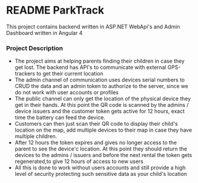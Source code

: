 # README ParkTrack #

This project contains backend written in ASP.NET WebApi's and Admin Dashboard written in Angular 4


### Project Description ###

* The project aims at helping parents finding their children in case they get lost. The backend has API's to communicate with external GPS-trackers to get their current location
* The admin channel of communication uses devices serial numbers to CRUD the data and an admin token to authorize to the server, since we do not work with user accounts or profiles
* The public channel can only get the location of the physical device they get in their hands. At this point the QR code is scanned by the admins / device issuers and the customer token gets active for 12 hours, exact time the battery can feed the device.
* Customers can then just scan their QR code to display their child's location on the map, add multiple devices to their map in case they have multiple children.
* After 12 hours the token expires and gives no longer access to the parent to see the device'c location. At this point they should return the devices to the admins / issuers and before the next rental the token gets regenerated,to give 12 hours of access to new users
* All this is done to work without users accounts and still provide a high level of security protecting such sensitive data as your child's location

